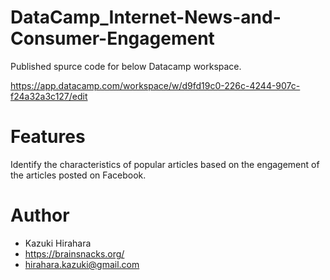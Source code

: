 
# DataCamp_Internet-News-and-Consumer-Engagement
 
Published spurce code for below Datacamp workspace.

https://app.datacamp.com/workspace/w/d9fd19c0-226c-4244-907c-f24a32a3c127/edit

 
# Features

Identify the characteristics of popular articles based on the engagement of the articles posted on Facebook.

# Author
 
* Kazuki Hirahara
* https://brainsnacks.org/
* hirahara.kazuki@gmail.com
 